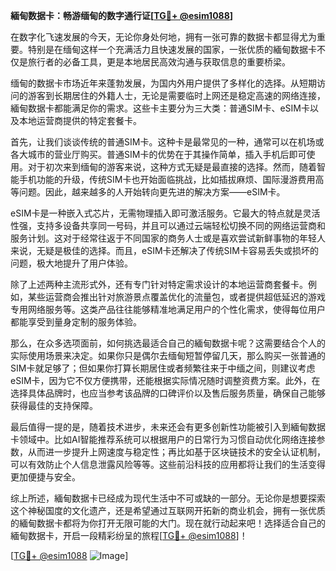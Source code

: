 **緬甸数据卡：畅游缅甸的数字通行证[[TG💪+ @esim1088](https://t.me/s/esim1088)]**

在数字化飞速发展的今天，无论你身处何地，拥有一张可靠的数据卡都显得尤为重要。特别是在缅甸这样一个充满活力且快速发展的国家，一张优质的緬甸数据卡不仅是旅行者的必备工具，更是本地居民高效沟通与获取信息的重要桥梁。

缅甸的数据卡市场近年来蓬勃发展，为国内外用户提供了多样化的选择。从短期访问的游客到长期居住的外籍人士，无论是需要临时上网还是稳定高速的网络连接，緬甸数据卡都能满足你的需求。这些卡主要分为三大类：普通SIM卡、eSIM卡以及本地运营商提供的特定套餐卡。

首先，让我们谈谈传统的普通SIM卡。这种卡是最常见的一种，通常可以在机场或各大城市的营业厅购买。普通SIM卡的优势在于其操作简单，插入手机后即可使用。对于初次来到缅甸的游客来说，这种方式无疑是最直接的选择。然而，随着智能手机功能的升级，传统SIM卡也开始面临挑战，比如插拔麻烦、国际漫游费用高等问题。因此，越来越多的人开始转向更先进的解决方案——eSIM卡。

eSIM卡是一种嵌入式芯片，无需物理插入即可激活服务。它最大的特点就是灵活性强，支持多设备共享同一号码，并且可以通过云端轻松切换不同的网络运营商和服务计划。这对于经常往返于不同国家的商务人士或是喜欢尝试新鲜事物的年轻人来说，无疑是极佳的选择。而且，eSIM卡还解决了传统SIM卡容易丢失或损坏的问题，极大地提升了用户体验。

除了上述两种主流形式外，还有专门针对特定需求设计的本地运营商套餐卡。例如，某些运营商会推出针对旅游景点覆盖优化的流量包，或者提供超低延迟的游戏专用网络服务等。这类产品往往能够精准地满足用户的个性化需求，使得每位用户都能享受到量身定制的服务体验。

那么，在众多选项面前，如何挑选最适合自己的緬甸数据卡呢？这需要结合个人的实际使用场景来决定。如果你只是偶尔去缅甸短暂停留几天，那么购买一张普通的SIM卡就足够了；但如果你打算长期居住或者频繁往来于中缅之间，则建议考虑eSIM卡，因为它不仅方便携带，还能根据实际情况随时调整资费方案。此外，在选择具体品牌时，也应当参考该品牌的口碑评价以及售后服务质量，确保自己能够获得最佳的支持保障。

最后值得一提的是，随着技术进步，未来还会有更多创新性功能被引入到緬甸数据卡领域中。比如AI智能推荐系统可以根据用户的日常行为习惯自动优化网络连接参数，从而进一步提升上网速度与稳定性；再比如基于区块链技术的安全认证机制，可以有效防止个人信息泄露风险等等。这些前沿科技的应用都将让我们的生活变得更加便捷与安全。

综上所述，緬甸数据卡已经成为现代生活中不可或缺的一部分。无论你是想要探索这个神秘国度的文化遗产，还是希望通过互联网开拓新的商业机会，拥有一张优质的緬甸数据卡都将为你打开无限可能的大门。现在就行动起来吧！选择适合自己的緬甸数据卡，开启一段精彩纷呈的旅程[[TG💪+ @esim1088](https://t.me/s/esim1088)]！

[[TG💪+ @esim1088](https://t.me/s/esim1088) ![Image](https://i.postimg.cc/4NQfJmqS/Snipaste-2025-05-13-00-14-12.png)]